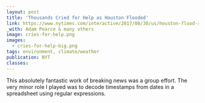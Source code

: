 ```yaml
---
layout: post
title: 'Thousands Cried for Help as Houston Flooded'
link: https://www.nytimes.com/interactive/2017/08/30/us/houston-flood-rescue-cries-for-help.html
_with: Adam Pearce & many others
image: cries-for-help.png
images:
  - cries-for-help-big.png
tags: environment, climate/weather
publication: NYT
classes:
---
```


This absolutely fantastic work of breaking news was a group effort. The very minor role I played was to decode timestamps from dates in a spreadsheet using regular expressions.
